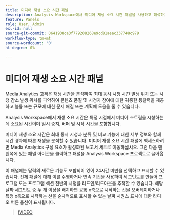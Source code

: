 ```yaml
---
title: 미디어 재생 소요 시간 패널
description: Analysis Workspace에서 미디어 재생 소요 시간 패널을 사용하고 해석하는 방법.
feature: Panels
role: User, Admin
exl-id: null
source-git-commit: 0641938ca3f779268268e9cd81aeac337748c979
workflow-type: tm+mt
source-wordcount: '0'
ht-degree: 0%

---
```



# 미디어 재생 소요 시간 패널

Media Analytics 고객은 재생 시간을 분석하여 최대 동시 시청 시간 발생 위치 또는 시청 감소 발생 위치를 파악하여 콘텐츠 품질 및 시청자 참여에 대한 귀중한 통찰력을 제공하고 볼륨 또는 규모에 대한 문제 해결 또는 계획에 도움을 줄 수 있습니다.

Analysis Workspace에서 재생 소요 시간은 특정 시점에서 미디어 스트림을 시청하는 데 소요된 시간이며 일시 중지, 버퍼 및 시작 시간을 포함합니다.

미디어 재생 소요 시간은 최대 동시 시청과 분류 및 비교 기능에 대한 세부 정보와 함께 시간 경과에 따른 재생을 분석할 수 있습니다. 미디어 재생 소요 시간 패널에 액세스하려면 Media Analytics 구성 요소가 활성화된 보고서 세트로 이동하십시오. 그런 다음 맨 왼쪽에 있는 패널 아이콘을 클릭하고 패널을 Analysis Workspace 프로젝트로 끌어옵니다.

이 패널에는 달력의 새로운 기능도 포함되어 있어 24시간 미만을 선택하고 표시할 수 있습니다. 전체 패널에 대해 이를 수행하거나 연속 기간을 사용하여 세그먼트를 만들어 프로그램 또는 프로그램 섹션 전반의 시청률 리드인/리드아웃을 추적할 수 있습니다. 해당 날짜 세그먼트 중 두 개 이상을 배치하면 공통 x축으로 시작하는 선을 오버레이하거나 특정 x축으로 시작하는 선을 순차적으로 표시할 수 있는 날짜 시퀀스 표시에 대한 라디오 버튼 옵션이 표시됩니다.

>[!VIDEO](https://video.tv.adobe.com/v/338699)
